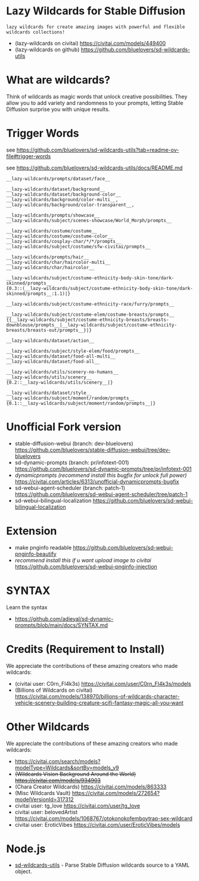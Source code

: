 # Lazy Wildcards for Stable Diffusion

    lazy wildcards for create amazing images with powerful and flexible wildcards collections!

- (lazy-wildcards on civitai)
  https://civitai.com/models/449400
- (lazy-wildcards on github)
  https://github.com/bluelovers/sd-wildcards-utils

# What are wildcards?

Think of wildcards as magic words that unlock creative possibilities. They allow you to add variety and randomness to your prompts, letting Stable Diffusion surprise you with unique results.

# Trigger Words

see https://github.com/bluelovers/sd-wildcards-utils?tab=readme-ov-file#trigger-words

see https://github.com/bluelovers/sd-wildcards-utils/docs/README.md

```
__lazy-wildcards/prompts/dataset/face__

__lazy-wildcards/dataset/background__
__lazy-wildcards/dataset/background-color__
__lazy-wildcards/background/color-multi__, 
__lazy-wildcards/background/color-transparent__, 

__lazy-wildcards/prompts/showcase__
__lazy-wildcards/subject/scenes-showcase/World_Morph/prompts__

__lazy-wildcards/costume/costume__
__lazy-wildcards/costume/costume-color__
__lazy-wildcards/cosplay-char/*/*/prompts__
__lazy-wildcards/subject/costume/sfw-civitai/prompts__

__lazy-wildcards/prompts/hair__
__lazy-wildcards/char/haircolor-multi__
__lazy-wildcards/char/haircolor__

__lazy-wildcards/subject/costume-ethnicity-body-skin-tone/dark-skinned/prompts__
{0.3::(__lazy-wildcards/subject/costume-ethnicity-body-skin-tone/dark-skinned/prompts__:1.1)|}

__lazy-wildcards/subject/costume-ethnicity-race/furry/prompts__

__lazy-wildcards/subject/costume-elem/costume-breasts/prompts__
{{__lazy-wildcards/subject/costume-ethnicity-breasts/breasts-downblouse/prompts__|__lazy-wildcards/subject/costume-ethnicity-breasts/breasts-out/prompts__}|}

__lazy-wildcards/dataset/action__

__lazy-wildcards/subject/style-elem/food/prompts__
__lazy-wildcards/dataset/food-all-multi__
__lazy-wildcards/dataset/food-all__

__lazy-wildcards/utils/scenery-no-humans__
__lazy-wildcards/utils/scenery__
{0.2::__lazy-wildcards/utils/scenery__|}

__lazy-wildcards/dataset/style__
__lazy-wildcards/subject/moment/random/prompts__
{0.1::__lazy-wildcards/subject/moment/random/prompts__|}
```

# Unofficial Fork version

- stable-diffusion-webui (branch: dev-bluelovers)
  https://github.com/bluelovers/stable-diffusion-webui/tree/dev-bluelovers
- sd-dynamic-prompts (branch: pr/infotext-001)
  https://github.com/bluelovers/sd-dynamic-prompts/tree/pr/infotext-001
- *dynamicprompts (recommend install this bugfix for unlock full power)*
  https://civitai.com/articles/6313/unofficial-dynamicprompts-bugfix
- sd-webui-agent-scheduler (branch: patch-1)
  https://github.com/bluelovers/sd-webui-agent-scheduler/tree/patch-1
- sd-webui-bilingual-localization
  https://github.com/bluelovers/sd-webui-bilingual-localization

# Extension

- make pnginfo readable
  https://github.com/bluelovers/sd-webui-pnginfo-beautify
- *recommend install this if u want upload image to civitai*
  https://github.com/bluelovers/sd-webui-pnginfo-injection

# SYNTAX

Learn the syntax

- https://github.com/adieyal/sd-dynamic-prompts/blob/main/docs/SYNTAX.md

# Credits (Requirement to Install)

We appreciate the contributions of these amazing creators who made wildcards:

- (civitai user: C0rn_Fl4k3s)
  https://civitai.com/user/C0rn_Fl4k3s/models
- (Billions of Wildcards on civitai)
  https://civitai.com/models/138970/billions-of-wildcards-character-vehicle-scenery-building-creature-scifi-fantasy-magic-all-you-want

# Other Wildcards

We appreciate the contributions of these amazing creators who made wildcards:

- https://civitai.com/search/models?modelType=Wildcards&sortBy=models_v9
- ~~(Wildcards Vision Background Around the World)~~
  ~~https://civitai.com/models/934903~~
- (Chara Creator Wildcards)
  https://civitai.com/models/863333
- (Misc Wildcards Vault)
  https://civitai.com/models/272654?modelVersionId=317312
- civitai user: tg_love
  https://civitai.com/user/tg_love
- civitai user: belovedArtist
  https://civitai.com/models/1068767/otokonokofemboytrap-sex-wildcard
- civitai user: EroticVibes
  https://civitai.com/user/EroticVibes/models


# Node.js

- [sd-wildcards-utils](https://www.npmjs.com/package/sd-wildcards-utils) - Parse Stable Diffusion wildcards source to a YAML object.
